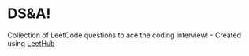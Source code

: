 # DS&A!
Collection of LeetCode questions to ace the coding interview! - Created using [LeetHub](https://github.com/QasimWani/LeetHub)
